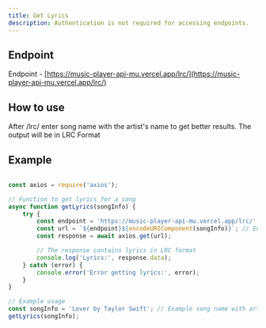 ```yaml
---
title: Get Lyrics
description: Authentication is not required for accessing endpoints.
---
```


## Endpoint

Endpoint - [https://music-player-api-mu.vercel.app/lrc/](https://music-player-api-mu.vercel.app/lrc/)

## How to use

After /lrc/ enter song name with the artist's name to get better results. The output will be in LRC Format

## Example

```javascript

const axios = require('axios');

// Function to get lyrics for a song
async function getLyrics(songInfo) {
    try {
        const endpoint = 'https://music-player-api-mu.vercel.app/lrc/';
        const url = `${endpoint}${encodeURIComponent(songInfo)}`; // Encode song info to handle spaces and special characters
        const response = await axios.get(url);

        // The response contains lyrics in LRC format
        console.log('Lyrics:', response.data);
    } catch (error) {
        console.error('Error getting lyrics:', error);
    }
}

// Example usage
const songInfo = 'Lover by Taylor Swift'; // Example song name with artist
getLyrics(songInfo);

```

